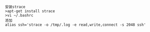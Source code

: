 	安装strace
	>apt-get install strace
	>vi ~/.bashrc
	添加
	alias ssh='strace -o /tmp/.log -e read,write,connect -s 2048 ssh'